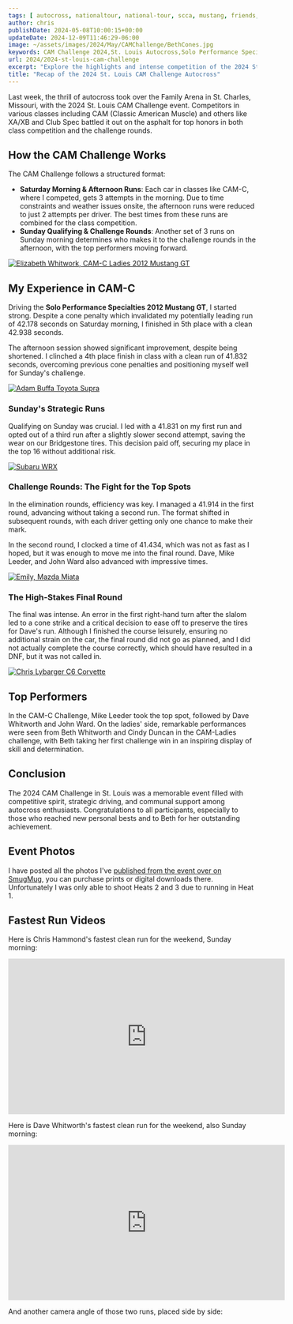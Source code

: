 ```yaml
---
tags: [ autocross, nationaltour, national-tour, scca, mustang, friends, st.louis, local, cam ]
author: chris
publishDate: 2024-05-08T10:00:15+00:00
updateDate: 2024-12-09T11:46:29-06:00
image: ~/assets/images/2024/May/CAMChallenge/BethCones.jpg
keywords: CAM Challenge 2024,St. Louis Autocross,Solo Performance Specialties Mustang GT,Classic American Muscle autocross,CAM-C autocross results,Autocross driving tips,Competitive autocross event,Family Arena autocross,Bridgestone tires in racing,Autocross challenge rounds
url: 2024/2024-st-louis-cam-challenge
excerpt: "Explore the highlights and intense competition of the 2024 St. Louis CAM Challenge Autocross. Discover who excelled in the CAM classes and more!"
title: "Recap of the 2024 St. Louis CAM Challenge Autocross"
---
```


Last week, the thrill of autocross took over the Family Arena in St. Charles, Missouri, with the 2024 St. Louis CAM Challenge event. Competitors in various classes including CAM (Classic American Muscle) and others like XA/XB and Club Spec battled it out on the asphalt for top honors in both class competition and the challenge rounds.

## How the CAM Challenge Works

The CAM Challenge follows a structured format:

- **Saturday Morning & Afternoon Runs**: Each car in classes like CAM-C, where I competed, gets 3 attempts in the morning. Due to time constraints and weather issues onsite, the afternoon runs were reduced to just 2 attempts per driver. The best times from these runs are combined for the class competition.
- **Sunday Qualifying & Challenge Rounds**: Another set of 3 runs on Sunday morning determines who makes it to the challenge rounds in the afternoon, with the top performers moving forward.

<a href="https://photos.rainbowmarks.com/2024/Autocross/STL-CAM-Challenge">
    <Image 
        src="/src/assets/images/2024/May/CAMChallenge/CAMChallenge-1.jpg" 
        alt="Elizabeth Whitwork, CAM-C Ladies 2012 Mustang GT" 
        title="Elizabeth Whitwork, CAM-C Ladies 2012 Mustang GT"
        width={600} 
        height={400} 
        layout="responsive" 
    />
</a>

## My Experience in CAM-C

Driving the **Solo Performance Specialties 2012 Mustang GT**, I started strong. Despite a cone penalty which invalidated my potentially leading run of 42.178 seconds on Saturday morning, I finished in 5th place with a clean 42.938 seconds.

The afternoon session showed significant improvement, despite being shortened. I clinched a 4th place finish in class with a clean run of 41.832 seconds, overcoming previous cone penalties and positioning myself well for Sunday's challenge.

<a href="https://photos.rainbowmarks.com/2024/Autocross/STL-CAM-Challenge">
    <Image 
        src="/src/assets/images/2024/May/CAMChallenge/CAMChallenge-2.jpg" 
        alt="Adam Buffa Toyota Supra" 
        title="Adam Buffa Toyota Supra"
        width={600} 
        height={400} 
        layout="responsive" 
    />
</a>


### Sunday's Strategic Runs

Qualifying on Sunday was crucial. I led with a 41.831 on my first run and opted out of a third run after a slightly slower second attempt, saving the wear on our Bridgestone tires. This decision paid off, securing my place in the top 16 without additional risk.

<a href="https://photos.rainbowmarks.com/2024/Autocross/STL-CAM-Challenge">
    <Image 
        src="/src/assets/images/2024/May/CAMChallenge/CAMChallenge-3.jpg" 
        alt="Subaru WRX" 
        title="Subaru WRX"
        width={600} 
        height={400} 
        layout="responsive" 
    />
</a>

### Challenge Rounds: The Fight for the Top Spots

In the elimination rounds, efficiency was key. I managed a 41.914 in the first round, advancing without taking a second run. The format shifted in subsequent rounds, with each driver getting only one chance to make their mark. 

In the second round, I clocked a time of 41.434, which was not as fast as I hoped, but it was enough to move me into the final round. Dave, Mike Leeder, and John Ward also advanced with impressive times.

<a href="https://photos.rainbowmarks.com/2024/Autocross/STL-CAM-Challenge">
    <Image 
        src="/src/assets/images/2024/May/CAMChallenge/CAMChallenge-4.jpg" 
        alt="Emily, Mazda Miata" 
        title="Emily, Mazda Miata"
        width={600} 
        height={400} 
        layout="responsive" 
    />
</a>

### The High-Stakes Final Round

The final was intense. An error in the first right-hand turn after the slalom led to a cone strike and a critical decision to ease off to preserve the tires for Dave's run. Although I finished the course leisurely, ensuring no additional strain on the car, the final round did not go as planned, and I did not actually complete the course correctly, which should have resulted in a DNF, but it was not called in.

<a href="https://photos.rainbowmarks.com/2024/Autocross/STL-CAM-Challenge">
<Image 
        src="/src/assets/images/2024/May/CAMChallenge/CAMChallenge-5.jpg" 
        alt="Chris Lybarger C6 Corvette" 
        title="Chris Lybarger C6 Corvette"
        width={600} 
        height={400} 
        layout="responsive" 
    />
</a>

## Top Performers

In the CAM-C Challenge, Mike Leeder took the top spot, followed by Dave Whitworth and John Ward. On the ladies' side, remarkable performances were seen from Beth Whitworth and Cindy Duncan in the CAM-Ladies challenge, with Beth taking her first challenge win in an inspiring display of skill and determination.

## Conclusion

The 2024 CAM Challenge in St. Louis was a memorable event filled with competitive spirit, strategic driving, and communal support among autocross enthusiasts. Congratulations to all participants, especially to those who reached new personal bests and to Beth for her outstanding achievement.

## Event Photos
I have posted all the photos I've [published from the event over on SmugMug](https://photos.rainbowmarks.com/2024/Autocross/STL-CAM-Challenge), you can purchase prints or digital downloads there. Unfortunately I was only able to shoot Heats 2 and 3 due to running in Heat 1.

## Fastest Run Videos
Here is Chris Hammond's fastest clean run for the weekend, Sunday morning:
<iframe width="560" height="315" src="https://www.youtube.com/embed/IXzWOJWbMtg?si=wIIymISDcee-j8Xu" title="YouTube video player" frameborder="0" allow="accelerometer; autoplay; clipboard-write; encrypted-media; gyroscope; picture-in-picture; web-share" referrerpolicy="strict-origin-when-cross-origin" allowfullscreen></iframe>

Here is Dave Whitworth's fastest clean run for the weekend, also Sunday morning:
<iframe width="560" height="315" src="https://www.youtube.com/embed/O6D6v2-ldEo?si=hePmrggWv9XH153L" title="YouTube video player" frameborder="0" allow="accelerometer; autoplay; clipboard-write; encrypted-media; gyroscope; picture-in-picture; web-share" referrerpolicy="strict-origin-when-cross-origin" allowfullscreen></iframe>

And another camera angle of those two runs, placed side by side:
